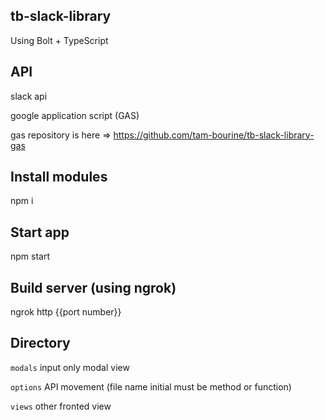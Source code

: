 ## tb-slack-library

Using Bolt + TypeScript

## API
slack api

google application script (GAS)

gas repository is here => https://github.com/tam-bourine/tb-slack-library-gas


## Install modules
npm i

## Start app
npm start

## Build server (using ngrok)
ngrok http {{port number}}

## Directory
`modals` input only modal view

`options` API movement (file name initial must be method or function)

`views` other fronted view
